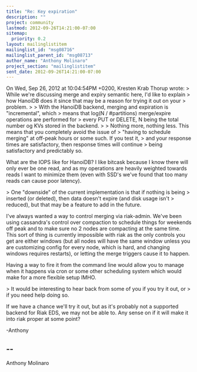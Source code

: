 ```yaml
---
title: "Re: Key expiration"
description: ""
project: community
lastmod: 2012-09-26T14:21:00-07:00
sitemap:
  priority: 0.2
layout: mailinglistitem
mailinglist_id: "msg08716"
mailinglist_parent_id: "msg08713"
author_name: "Anthony Molinaro"
project_section: "mailinglistitem"
sent_date: 2012-09-26T14:21:00-07:00
---
```


On Wed, Sep 26, 2012 at 10:04:54PM +0200, Kresten Krab Thorup wrote:
&gt; While we're discussing merge and expiry semantic here, I'd like to explain 
&gt; how HanoiDB does it since that may be a reason for trying it out on your 
&gt; problem.
&gt; 
&gt; With the HanoiDB backend, merging and expiration is "incremental", which 
&gt; means that log(N / #partitions) merge/expire operations are performed for 
&gt; every PUT or DELETE, N being the total number og KVs stored in the backend.
&gt; 
&gt; Nothing more, nothing less. This means that you completely avoid the issue of 
&gt; "having to schedule merging" at off-peak hours or some such. If you test it, 
&gt; and your response times are satisfactory, then response times will continue 
&gt; being satisfactory and predictably so.

What are the IOPS like for HanoiDB? I like bitcask because I know there will
only ever be one read, and as my operations are heavily weighted towards reads
I want to minimize them (even with SSD's we've found that too many reads can
cause poor latency).

&gt; One "downside" of the current implementation is that if nothing is being 
&gt; inserted (or deleted), then data doesn't expire (and disk usage isn't 
&gt; reduced), but that may be a feature to add in the future.

I've always wanted a way to control merging via riak-admin. We've been using
cassandra's control over compaction to schedule things for weekends off peak
and to make sure no 2 nodes are compacting at the same time. This sort of
thing is currently impossible with riak as the only controls you get are
either windows (but all nodes will have the same window unless you are
customizing config for every node, which is hard, and changing windows
requires restarts), or letting the merge triggers cause it to happen.

Having a way to fire it from the command line would allow you to manage
when it happens via cron or some other scheduling system which would
make for a more flexible setup IMHO.

&gt; It would be interesting to hear back from some of you if you try it out, or 
&gt; if you need help doing so.

If we have a chance we'll try it out, but as it's probably not a supported
backend for Riak EDS, we may not be able to. Any sense on if it will
make it into riak proper at some point?

-Anthony

-- 
------------------------------------------------------------------------
Anthony Molinaro 

